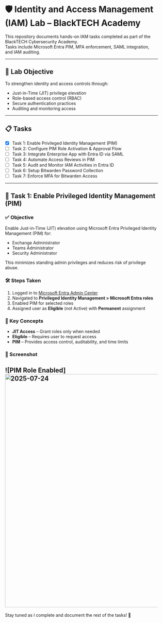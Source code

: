 # 🛡️ Identity and Access Management (IAM) Lab – BlackTECH Academy

This repository documents hands-on IAM tasks completed as part of the BlackTECH Cybersecurity Academy.  
Tasks include Microsoft Entra PIM, MFA enforcement, SAML integration, and IAM auditing.

---

## 📌 Lab Objective

To strengthen identity and access controls through:
- Just-in-Time (JIT) privilege elevation
- Role-based access control (RBAC)
- Secure authentication practices
- Auditing and monitoring access

---

## 📋 Tasks

- [x] Task 1: Enable Privileged Identity Management (PIM)
- [ ] Task 2: Configure PIM Role Activation & Approval Flow
- [ ] Task 3: Integrate Enterprise App with Entra ID via SAML
- [ ] Task 4: Automate Access Reviews in PIM
- [ ] Task 5: Audit and Monitor IAM Activities in Entra ID
- [ ] Task 6: Setup Bitwarden Password Collection
- [ ] Task 7: Enforce MFA for Bitwarden Access

---

## 🔐 Task 1: Enable Privileged Identity Management (PIM)

### ✅ Objective
Enable Just-in-Time (JIT) elevation using Microsoft Entra Privileged Identity Management (PIM) for:
- Exchange Administrator
- Teams Administrator
- Security Administrator

This minimizes standing admin privileges and reduces risk of privilege abuse.

### 🛠️ Steps Taken
1. Logged in to [Microsoft Entra Admin Center](https://entra.microsoft.com)
2. Navigated to **Privileged Identity Management > Microsoft Entra roles**
3. Enabled PIM for selected roles
4. Assigned user as **Eligible** (not Active) with **Permanent** assignment

### 🔎 Key Concepts
- **JIT Access** – Grant roles only when needed
- **Eligible** – Requires user to request access
- **PIM** – Provides access control, auditability, and time limits

### 📸 Screenshot  
![PIM Role Enabled] <img width="1366" height="768" alt="2025-07-24" src="https://github.com/user-attachments/assets/f94d2bca-d2bb-4696-a89b-ea47b518b2b1" />
---

Stay tuned as I complete and document the rest of the tasks! 🚀
